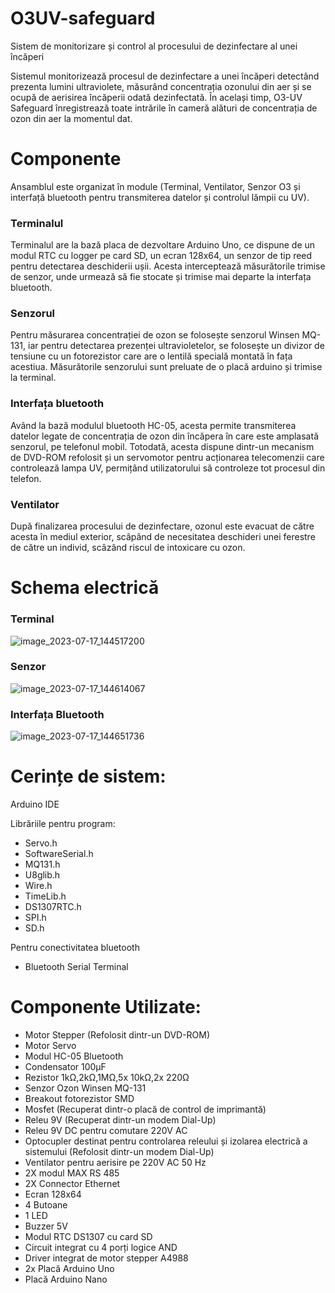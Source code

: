 # O3UV-safeguard
Sistem de monitorizare și control al procesului de dezinfectare al unei încăperi

Sistemul monitorizează procesul de dezinfectare a unei încăperi detectând prezenta lumini ultraviolete, măsurând concentrația ozonului din aer și se ocupă de aerisirea încăperii odată dezinfectată. În același timp, O3-UV Safeguard înregistrează toate intrările în cameră alături de concentrația de ozon din aer la momentul dat.

# Componente

  Ansamblul este organizat în module (Terminal, Ventilator, Senzor O3 și interfață bluetooth pentru transmiterea datelor și controlul lămpii cu UV).
 ### Terminalul
  Terminalul are la bază placa de dezvoltare Arduino Uno, ce dispune de un modul RTC cu logger pe card SD, un ecran 128x64, un senzor de tip reed pentru detectarea deschiderii ușii. Acesta interceptează măsurătorile trimise de senzor, unde urmează să fie stocate și trimise mai departe la interfața bluetooth. 
 ### Senzorul
  Pentru măsurarea concentrației de ozon se folosește senzorul Winsen MQ-131, iar pentru detectarea prezenței ultravioletelor, se folosește un divizor de tensiune cu un fotorezistor care are o lentilă specială montată în fața acestiua. Măsurătorile senzorului sunt preluate de o placă arduino și trimise la terminal.
 ### Interfața bluetooth
  Având la bază modulul bluetooth HC-05, acesta permite transmiterea datelor legate de concentrația de ozon din încăpera în care este amplasată senzorul, pe telefonul mobil. Totodată, acesta dispune dintr-un mecanism de DVD-ROM refolosit și un servomotor pentru acționarea telecomenzii care controlează lampa UV, permițând utilizatorului să controleze tot procesul din telefon.
### Ventilator
  După finalizarea procesului de dezinfectare, ozonul este evacuat de către acesta în mediul exterior, scâpând de necesitatea deschideri unei ferestre de către un individ, scâzând riscul de intoxicare cu ozon.
   

# Schema electrică
### Terminal
![image_2023-07-17_144517200](https://github.com/IordachePavel/O3UV-safeguard/assets/138784190/bf1bfa06-d77d-4cbb-aa20-1ec74090d1ce)
### Senzor
![image_2023-07-17_144614067](https://github.com/IordachePavel/O3UV-safeguard/assets/138784190/3716f78b-f16d-4e41-897b-99932d49fd41)
### Interfața Bluetooth 
![image_2023-07-17_144651736](https://github.com/IordachePavel/O3UV-safeguard/assets/138784190/1cbef4ce-24ff-458c-a6aa-55af5e8850bc)


# Cerințe de sistem:
Arduino IDE

Librăriile pentru program:
- Servo.h
- SoftwareSerial.h
- MQ131.h
- U8glib.h
- Wire.h
- TimeLib.h
- DS1307RTC.h
- SPI.h
- SD.h

Pentru conectivitatea bluetooth
- Bluetooth Serial Terminal

# Componente Utilizate:
- Motor Stepper (Refolosit dintr-un DVD-ROM)
- Motor Servo
- Modul HC-05 Bluetooth
- Condensator 100μF
- Rezistor 1kΩ,2kΩ,1MΩ,5x 10kΩ,2x 220Ω
- Senzor Ozon Winsen MQ-131
- Breakout fotorezistor SMD
- Mosfet (Recuperat dintr-o placă de control de imprimantă)
- Releu 9V (Recuperat dintr-un modem Dial-Up)
- Releu 9V DC pentru comutare 220V AC
- Optocupler destinat pentru controlarea releului și izolarea electrică a sistemului (Refolosit dintr-un modem Dial-Up)
- Ventilator pentru aerisire pe 220V AC 50 Hz 
- 2X modul MAX RS 485
- 2X Connector Ethernet
- Ecran 128x64
- 4 Butoane
- 1 LED
- Buzzer 5V
- Modul RTC  DS1307 cu card SD
- Circuit integrat cu 4 porți logice AND
- Driver integrat de motor stepper A4988
- 2x Placă Arduino Uno
- Placă Arduino Nano
